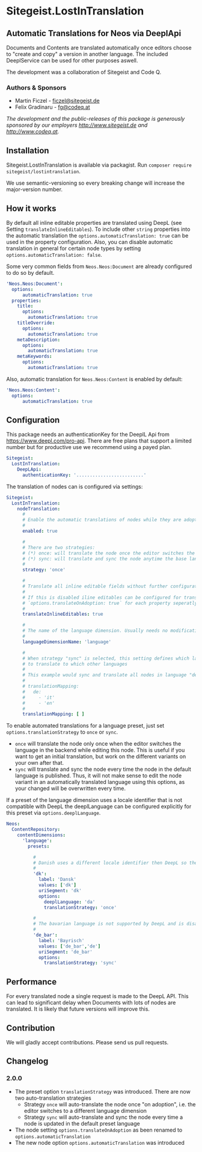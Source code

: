 # Sitegeist.LostInTranslation
## Automatic Translations for Neos via DeeplApi

Documents and Contents are translated automatically once editors choose to "create and copy" a version in another language.
The included DeeplService can be used for other purposes aswell.

The development was a collaboration of Sitegeist and Code Q.

### Authors & Sponsors

* Martin Ficzel - ficzel@sitegeist.de
* Felix Gradinaru - fg@codeq.at

*The development and the public-releases of this package is generously sponsored
by our employers http://www.sitegeist.de and http://www.codeq.at.*

## Installation

Sitegeist.LostInTranslation is available via packagist. Run `composer require sitegeist/lostintranslation`.

We use semantic-versioning so every breaking change will increase the major-version number.

## How it works

By default all inline editable properties are translated using DeepL (see Setting `translateInlineEditables`).
To include other `string` properties into the automatic translation the `options.automaticTranslation: true`
can be used in the property configuration. Also, you can disable automatic translation in general for certain node types
by setting `options.automaticTranslation: false`.

Some very common fields from `Neos.Neos:Document` are already configured to do so by default.

```yaml
'Neos.Neos:Document':
  options:
      automaticTranslation: true
  properties:
    title:
      options:
        automaticTranslation: true
    titleOverride:
      options:
        automaticTranslation: true
    metaDescription:
      options:
        automaticTranslation: true
    metaKeywords:
      options:
        automaticTranslation: true
```

Also, automatic translation for `Neos.Neos:Content` is enabled by default:

```yaml
'Neos.Neos:Content':
  options:
      automaticTranslation: true
```

## Configuration

This package needs an authenticationKey for the DeeplL Api from https://www.deepl.com/pro-api.
There are free plans that support a limited number but for productive use we recommend using a payed plan.

```yaml
Sitegeist:
  LostInTranslation:
    DeepLApi:
      authenticationKey: '.........................'
```

The translation of nodes can is configured via settings:

```yaml
Sitegeist:
  LostInTranslation:
    nodeTranslation:
      #
      # Enable the automatic translations of nodes while they are adopted to another dimension
      #
      enabled: true

      #
      # There are two strategies:
      # (*) once: will translate the node once the editor switches the language dimension and only then
      # (*) sync: will translate and sync the node anytime the base language has been edited
      #
      strategy: 'once'

      #
      # Translate all inline editable fields without further configuration.
      #
      # If this is disabled iline editables can be configured for translation by setting
      # `options.translateOnAdoption: true` for each property seperatly
      #
      translateInlineEditables: true

      #
      # The name of the language dimension. Usually needs no modification
      #
      languageDimensionName: 'language'

      #
      # When strategy "sync" is selected, this setting defines which languages
      # to translate to which other languages
      #
      # This example would sync and translate all nodes in language "de" to "it" and "en"
      #
      # translationMapping:
      #   de:
      #     - 'it'
      #     - 'en'
      #
      translationMapping: [ ]
```

To enable automated translations for a language preset, just set `options.translationStrategy` to  `once` or `sync`.

* `once` will translate the node only once when the editor switches the language in the backend while editing this node. This is useful if you want to get an initial translation, but work on the different variants on your own after that.
* `sync` will translate and sync the node every time the node in the default language is published. Thus, it will not make sense to edit the node variant in an automatically translated language using this options, as your changed will be overwritten every time.

If a preset of the language dimension uses a locale identifier that is not compatible with DeepL the deeplLanguage can
be configured explicitly for this preset via `options.deeplLanguage`.

```yaml
Neos:
  ContentRepository:
    contentDimensions:
      'language':
        presets:

          #
          # Danish uses a different locale identifier then DeepL so the `deeplLanguage` has to be configured explicitly
          #
          'dk':
            label: 'Dansk'
            values: ['dk']
            uriSegment: 'dk'
            options:
              deeplLanguage: 'da'
              translationStrategy: 'once'

          #
          # The bavarian language is not supported by DeepL and is disabled
          #
          'de_bar':
            label: 'Bayrisch'
            values: ['de_bar','de']
            uriSegment: 'de_bar'
            options:
              translationStrategy: 'sync'
```
## Performance

For every translated node a single request is made to the DeepL API. This can lead to significant delay when Documents with lots of nodes are translated. It is likely that future versions will improve this.

## Contribution

We will gladly accept contributions. Please send us pull requests.

## Changelog

### 2.0.0

* The preset option `translationStrategy` was introduced. There are now two auto-translation strategies
  * Strategy `once` will auto-translate the node once "on adoption", i.e. the editor switches to a different language dimension
  * Strategy `sync` will auto-translate and sync the node every time a node is updated in the default preset language
* The node setting `options.translateOnAdoption` as been renamed to `options.automaticTranslation`
* The new node option `options.automaticTranslation` was introduced
